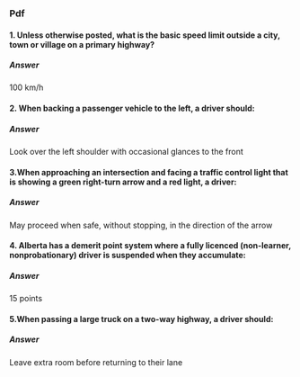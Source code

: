 ### Pdf

#### 1. Unless otherwise posted, what is the basic speed limit outside a city, town or village on a primary highway?
##### Answer
100 km/h

#### 2. When backing a passenger vehicle to the left, a driver should: 

##### Answer
Look over the left shoulder with occasional glances to the front 

#### 3.When approaching an intersection and facing a traffic control light that is showing a green right-turn arrow and a red light, a driver:

##### Answer
May proceed when safe, without stopping, in the direction of the arrow

#### 4. Alberta has a demerit point system where a fully licenced (non-learner, nonprobationary) driver is suspended when they accumulate:

##### Answer
15 points

#### 5.When passing a large truck on a two-way highway, a driver should:

##### Answer
Leave extra room before returning to their lane


### 

### 